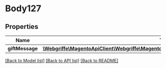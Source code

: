 # Body127

## Properties
Name | Type | Description | Notes
------------ | ------------- | ------------- | -------------
**giftMessage** | [**\Webgriffe\MagentoApiClient\Webgriffe\MagentoApiClient\Model\GiftMessageDataMessageInterface**](GiftMessageDataMessageInterface.md) |  | 

[[Back to Model list]](../README.md#documentation-for-models) [[Back to API list]](../README.md#documentation-for-api-endpoints) [[Back to README]](../README.md)


